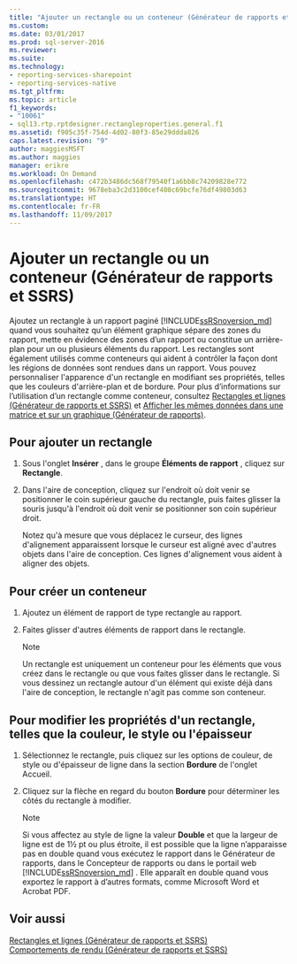```yaml
---
title: "Ajouter un rectangle ou un conteneur (Générateur de rapports et SSRS) | Microsoft Docs"
ms.custom: 
ms.date: 03/01/2017
ms.prod: sql-server-2016
ms.reviewer: 
ms.suite: 
ms.technology:
- reporting-services-sharepoint
- reporting-services-native
ms.tgt_pltfrm: 
ms.topic: article
f1_keywords:
- "10061"
- sql13.rtp.rptdesigner.rectangleproperties.general.f1
ms.assetid: f905c35f-754d-4d02-80f3-85e29ddda826
caps.latest.revision: "9"
author: maggiesMSFT
ms.author: maggies
manager: erikre
ms.workload: On Demand
ms.openlocfilehash: c472b3486dc568f79540f1a6bb8c74209828e772
ms.sourcegitcommit: 9678eba3c2d3100cef408c69bcfe76df49803d63
ms.translationtype: HT
ms.contentlocale: fr-FR
ms.lasthandoff: 11/09/2017
---
```

# <a name="add-a-rectangle-or-container-report-builder-and-ssrs"></a>Ajouter un rectangle ou un conteneur (Générateur de rapports et SSRS)
  Ajoutez un rectangle à un rapport paginé [!INCLUDE[ssRSnoversion_md](../../includes/ssrsnoversion-md.md)] quand vous souhaitez qu’un élément graphique sépare des zones du rapport, mette en évidence des zones d’un rapport ou constitue un arrière-plan pour un ou plusieurs éléments du rapport. Les rectangles sont également utilisés comme conteneurs qui aident à contrôler la façon dont les régions de données sont rendues dans un rapport. Vous pouvez personnaliser l'apparence d'un rectangle en modifiant ses propriétés, telles que les couleurs d'arrière-plan et de bordure. Pour plus d’informations sur l’utilisation d’un rectangle comme conteneur, consultez [Rectangles et lignes &#40;Générateur de rapports et SSRS&#41;](../../reporting-services/report-design/rectangles-and-lines-report-builder-and-ssrs.md) et [Afficher les mêmes données dans une matrice et sur un graphique &#40;Générateur de rapports&#41;](../../reporting-services/report-design/display-the-same-data-on-a-matrix-and-a-chart-report-builder.md).    
   
## <a name="to-add-a-rectangle"></a>Pour ajouter un rectangle    
    
1.  Sous l'onglet **Insérer** , dans le groupe **Éléments de rapport** , cliquez sur **Rectangle**.    
    
2.  Dans l'aire de conception, cliquez sur l'endroit où doit venir se positionner le coin supérieur gauche du rectangle, puis faites glisser la souris jusqu'à l'endroit où doit venir se positionner son coin supérieur droit.    
    
     Notez qu'à mesure que vous déplacez le curseur, des lignes d'alignement apparaissent lorsque le curseur est aligné avec d'autres objets dans l'aire de conception. Ces lignes d'alignement vous aident à aligner des objets.    
    
## <a name="to-create-a-container"></a>Pour créer un conteneur    
    
1.  Ajoutez un élément de rapport de type rectangle au rapport.    
    
2.  Faites glisser d'autres éléments de rapport dans le rectangle.    
    
    > [!NOTE]    
    >  Un rectangle est uniquement un conteneur pour les éléments que vous créez dans le rectangle ou que vous faites glisser dans le rectangle. Si vous dessinez un rectangle autour d'un élément qui existe déjà dans l'aire de conception, le rectangle n'agit pas comme son conteneur.    
    
## <a name="to-change-rectangle-properties-such-as-color-style-or-weight"></a>Pour modifier les propriétés d'un rectangle, telles que la couleur, le style ou l'épaisseur    
    
1.  Sélectionnez le rectangle, puis cliquez sur les options de couleur, de style ou d'épaisseur de ligne dans la section **Bordure** de l'onglet Accueil.    
    
2.  Cliquez sur la flèche en regard du bouton **Bordure** pour déterminer les côtés du rectangle à modifier.    
    
    > [!NOTE]    
    >  Si vous affectez au style de ligne la valeur **Double** et que la largeur de ligne est de 1½ pt ou plus étroite, il est possible que la ligne n’apparaisse pas en double quand vous exécutez le rapport dans le Générateur de rapports, dans le Concepteur de rapports ou dans le portail web [!INCLUDE[ssRSnoversion_md](../../includes/ssrsnoversion-md.md)] . Elle apparaît en double quand vous exportez le rapport à d’autres formats, comme Microsoft Word et Acrobat PDF.    
    
## <a name="see-also"></a>Voir aussi    
 [Rectangles et lignes &#40;Générateur de rapports et SSRS&#41;](../../reporting-services/report-design/rectangles-and-lines-report-builder-and-ssrs.md)     
 [Comportements de rendu &#40;Générateur de rapports et SSRS&#41;](../../reporting-services/report-design/rendering-behaviors-report-builder-and-ssrs.md)    
    
  
